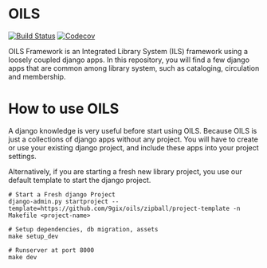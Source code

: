 # OILS

[![Build Status](https://travis-ci.org/9gix/oils.svg?branch=master)](https://travis-ci.org/9gix/oils) 
[![Codecov]( https://codecov.io/github/9gix/oils/coverage.svg?branch=master)](https://codecov.io/github/9gix/oils?branch=master)


OILS Framework is an Integrated Library System (ILS) framework using a loosely coupled django apps.
In this repository, you will find a few django apps that are common among library system, 
such as cataloging, circulation and membership. 


# How to use OILS

A django knowledge is very useful before start using OILS. Because OILS is just a collections of django apps without any project.
You will have to create or use your existing django project, and include these apps into your project settings.

Alternatively, if you are starting a fresh new library project, you use our default template to start the django project.

    # Start a Fresh django Project
    django-admin.py startproject --template=https://github.com/9gix/oils/zipball/project-template -n Makefile <project-name>
    
    # Setup dependencies, db migration, assets
    make setup_dev
    
    # Runserver at port 8000
    make dev
